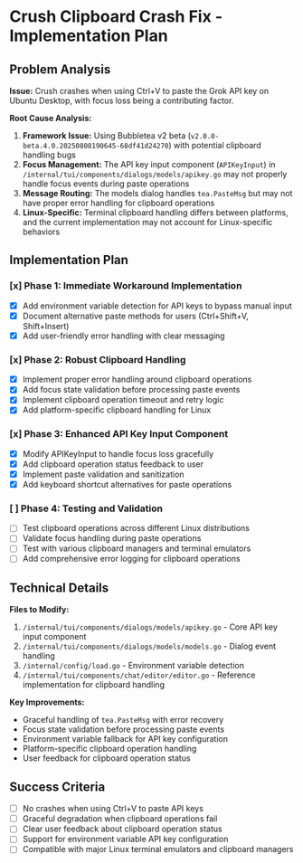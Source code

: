 # Crush Clipboard Crash Fix - Implementation Plan

## Problem Analysis

**Issue:** Crush crashes when using Ctrl+V to paste the Grok API key on Ubuntu Desktop, with focus loss being a contributing factor.

**Root Cause Analysis:**
1. **Framework Issue:** Using Bubbletea v2 beta (`v2.0.0-beta.4.0.20250808190645-68df41d24270`) with potential clipboard handling bugs
2. **Focus Management:** The API key input component (`APIKeyInput`) in `/internal/tui/components/dialogs/models/apikey.go` may not properly handle focus events during paste operations
3. **Message Routing:** The models dialog handles `tea.PasteMsg` but may not have proper error handling for clipboard operations
4. **Linux-Specific:** Terminal clipboard handling differs between platforms, and the current implementation may not account for Linux-specific behaviors

## Implementation Plan

### [x] Phase 1: Immediate Workaround Implementation
- [x] Add environment variable detection for API keys to bypass manual input
- [x] Document alternative paste methods for users (Ctrl+Shift+V, Shift+Insert)
- [x] Add user-friendly error handling with clear messaging

### [x] Phase 2: Robust Clipboard Handling
- [x] Implement proper error handling around clipboard operations
- [x] Add focus state validation before processing paste events
- [x] Implement clipboard operation timeout and retry logic
- [x] Add platform-specific clipboard handling for Linux

### [x] Phase 3: Enhanced API Key Input Component
- [x] Modify APIKeyInput to handle focus loss gracefully
- [x] Add clipboard operation status feedback to user
- [x] Implement paste validation and sanitization
- [x] Add keyboard shortcut alternatives for paste operations

### [ ] Phase 4: Testing and Validation
- [ ] Test clipboard operations across different Linux distributions
- [ ] Validate focus handling during paste operations
- [ ] Test with various clipboard managers and terminal emulators
- [ ] Add comprehensive error logging for clipboard operations

## Technical Details

**Files to Modify:**
1. `/internal/tui/components/dialogs/models/apikey.go` - Core API key input component
2. `/internal/tui/components/dialogs/models/models.go` - Dialog event handling
3. `/internal/config/load.go` - Environment variable detection
4. `/internal/tui/components/chat/editor/editor.go` - Reference implementation for clipboard handling

**Key Improvements:**
- Graceful handling of `tea.PasteMsg` with error recovery
- Focus state validation before processing paste events
- Environment variable fallback for API key configuration
- Platform-specific clipboard operation handling
- User feedback for clipboard operation status

## Success Criteria

- [ ] No crashes when using Ctrl+V to paste API keys
- [ ] Graceful degradation when clipboard operations fail
- [ ] Clear user feedback about clipboard operation status
- [ ] Support for environment variable API key configuration
- [ ] Compatible with major Linux terminal emulators and clipboard managers
